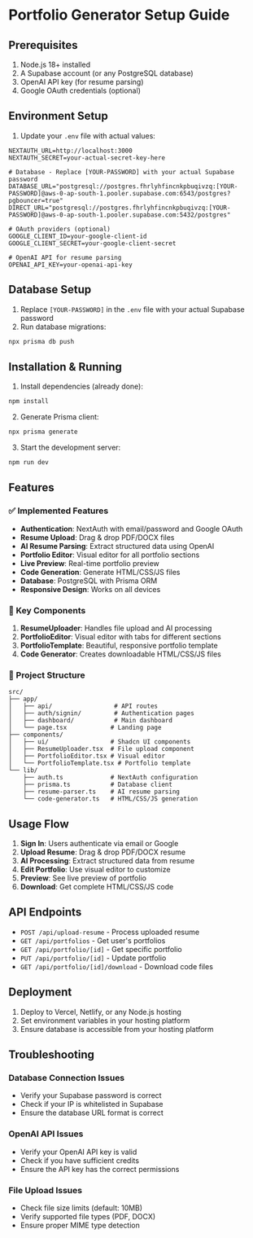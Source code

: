 # Portfolio Generator Setup Guide

## Prerequisites

1. Node.js 18+ installed
2. A Supabase account (or any PostgreSQL database)
3. OpenAI API key (for resume parsing)
4. Google OAuth credentials (optional)

## Environment Setup

1. Update your `.env` file with actual values:

```env
NEXTAUTH_URL=http://localhost:3000
NEXTAUTH_SECRET=your-actual-secret-key-here

# Database - Replace [YOUR-PASSWORD] with your actual Supabase password
DATABASE_URL="postgresql://postgres.fhrlyhfincnkpbuqivzq:[YOUR-PASSWORD]@aws-0-ap-south-1.pooler.supabase.com:6543/postgres?pgbouncer=true"
DIRECT_URL="postgresql://postgres.fhrlyhfincnkpbuqivzq:[YOUR-PASSWORD]@aws-0-ap-south-1.pooler.supabase.com:5432/postgres"

# OAuth providers (optional)
GOOGLE_CLIENT_ID=your-google-client-id
GOOGLE_CLIENT_SECRET=your-google-client-secret

# OpenAI API for resume parsing
OPENAI_API_KEY=your-openai-api-key
```

## Database Setup

1. Replace `[YOUR-PASSWORD]` in the `.env` file with your actual Supabase password
2. Run database migrations:
```bash
npx prisma db push
```

## Installation & Running

1. Install dependencies (already done):
```bash
npm install
```

2. Generate Prisma client:
```bash
npx prisma generate
```

3. Start the development server:
```bash
npm run dev
```

## Features

### ✅ Implemented Features

- **Authentication**: NextAuth with email/password and Google OAuth
- **Resume Upload**: Drag & drop PDF/DOCX files
- **AI Resume Parsing**: Extract structured data using OpenAI
- **Portfolio Editor**: Visual editor for all portfolio sections
- **Live Preview**: Real-time portfolio preview
- **Code Generation**: Generate HTML/CSS/JS files
- **Database**: PostgreSQL with Prisma ORM
- **Responsive Design**: Works on all devices

### 🎯 Key Components

1. **ResumeUploader**: Handles file upload and AI processing
2. **PortfolioEditor**: Visual editor with tabs for different sections
3. **PortfolioTemplate**: Beautiful, responsive portfolio template
4. **Code Generator**: Creates downloadable HTML/CSS/JS files

### 📁 Project Structure

```
src/
├── app/
│   ├── api/                 # API routes
│   ├── auth/signin/         # Authentication pages
│   ├── dashboard/           # Main dashboard
│   └── page.tsx            # Landing page
├── components/
│   ├── ui/                 # Shadcn UI components
│   ├── ResumeUploader.tsx  # File upload component
│   ├── PortfolioEditor.tsx # Visual editor
│   └── PortfolioTemplate.tsx # Portfolio template
└── lib/
    ├── auth.ts             # NextAuth configuration
    ├── prisma.ts           # Database client
    ├── resume-parser.ts    # AI resume parsing
    └── code-generator.ts   # HTML/CSS/JS generation
```

## Usage Flow

1. **Sign In**: Users authenticate via email or Google
2. **Upload Resume**: Drag & drop PDF/DOCX resume
3. **AI Processing**: Extract structured data from resume
4. **Edit Portfolio**: Use visual editor to customize
5. **Preview**: See live preview of portfolio
6. **Download**: Get complete HTML/CSS/JS code

## API Endpoints

- `POST /api/upload-resume` - Process uploaded resume
- `GET /api/portfolios` - Get user's portfolios
- `GET /api/portfolio/[id]` - Get specific portfolio
- `PUT /api/portfolio/[id]` - Update portfolio
- `GET /api/portfolio/[id]/download` - Download code files

## Deployment

1. Deploy to Vercel, Netlify, or any Node.js hosting
2. Set environment variables in your hosting platform
3. Ensure database is accessible from your hosting platform

## Troubleshooting

### Database Connection Issues
- Verify your Supabase password is correct
- Check if your IP is whitelisted in Supabase
- Ensure the database URL format is correct

### OpenAI API Issues
- Verify your OpenAI API key is valid
- Check if you have sufficient credits
- Ensure the API key has the correct permissions

### File Upload Issues
- Check file size limits (default: 10MB)
- Verify supported file types (PDF, DOCX)
- Ensure proper MIME type detection
